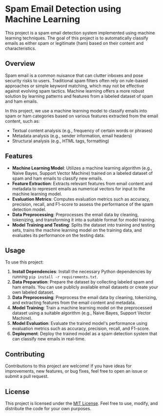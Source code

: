 # Spam Email Detection using Machine Learning

This project is a spam email detection system implemented using machine learning techniques. The goal of this project is to automatically classify emails as either spam or legitimate (ham) based on their content and characteristics.

## Overview

Spam email is a common nuisance that can clutter inboxes and pose security risks to users. Traditional spam filters often rely on rule-based approaches or simple keyword matching, which may not be effective against evolving spam tactics. Machine learning offers a more robust solution by learning patterns and features from a labeled dataset of spam and ham emails.

In this project, we use a machine learning model to classify emails into spam or ham categories based on various features extracted from the email content, such as:

- Textual content analysis (e.g., frequency of certain words or phrases)
- Metadata analysis (e.g., sender information, email headers)
- Structural analysis (e.g., HTML tags, formatting)

## Features

- **Machine Learning Model**: Utilizes a machine learning algorithm (e.g., Naive Bayes, Support Vector Machine) trained on a labeled dataset of spam and ham emails to classify new emails.
- **Feature Extraction**: Extracts relevant features from email content and metadata to represent emails as numerical vectors for input to the machine learning model.
- **Evaluation Metrics**: Computes evaluation metrics such as accuracy, precision, recall, and F1-score to assess the performance of the spam detection model.
- **Data Preprocessing**: Preprocesses the email data by cleaning, tokenizing, and transforming it into a suitable format for model training.
- **Model Training and Testing**: Splits the dataset into training and testing sets, trains the machine learning model on the training data, and evaluates its performance on the testing data.

## Usage

To use this project:

1. **Install Dependencies**: Install the necessary Python dependencies by running `pip install -r requirements.txt`.
2. **Data Preparation**: Prepare the dataset by collecting labeled spam and ham emails. You can use publicly available email datasets or create your own labeled dataset.
3. **Data Preprocessing**: Preprocess the email data by cleaning, tokenizing, and extracting features from the email content and metadata.
4. **Model Training**: Train a machine learning model on the preprocessed dataset using a suitable algorithm (e.g., Naive Bayes, Support Vector Machine).
5. **Model Evaluation**: Evaluate the trained model's performance using evaluation metrics such as accuracy, precision, recall, and F1-score.
6. **Deployment**: Deploy the trained model as a spam detection system that can classify new emails in real-time.

## Contributing

Contributions to this project are welcome! If you have ideas for improvements, new features, or bug fixes, feel free to open an issue or submit a pull request.

## License

This project is licensed under the [MIT License](LICENSE). Feel free to use, modify, and distribute the code for your own purposes.
